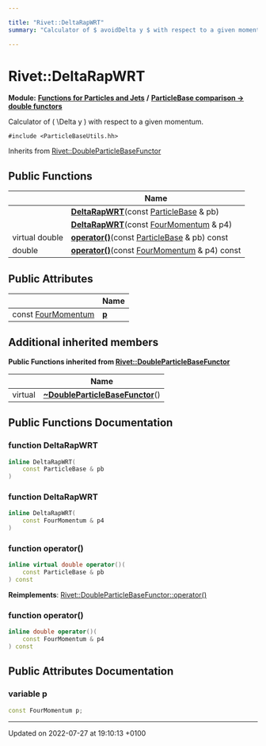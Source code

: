 ```yaml
---

title: "Rivet::DeltaRapWRT"
summary: "Calculator of $ avoidDelta y $ with respect to a given momentum. "

---
```


# Rivet::DeltaRapWRT

**Module:** **[Functions for Particles and Jets](http://example.org/modules/group__particlebaseutils/)** **/** **[ParticleBase comparison -> double functors](http://example.org/modules/group__particlebaseutils__pb2dbl/)**



Calculator of \( \Delta y \) with respect to a given momentum. 


`#include <ParticleBaseUtils.hh>`

Inherits from [Rivet::DoubleParticleBaseFunctor](http://example.org/classes/structrivet_1_1doubleparticlebasefunctor/)

## Public Functions

|                | Name           |
| -------------- | -------------- |
| | **[DeltaRapWRT](http://example.org/modules/group__particlebaseutils/#function-deltarapwrt)**(const <a href="http://example.org/classes/classrivet_1_1particlebase/">ParticleBase</a> & pb) |
| | **[DeltaRapWRT](http://example.org/modules/group__particlebaseutils/#function-deltarapwrt)**(const <a href="http://example.org/classes/classrivet_1_1fourmomentum/">FourMomentum</a> & p4) |
| virtual double | **[operator()](http://example.org/modules/group__particlebaseutils/#function-operator())**(const <a href="http://example.org/classes/classrivet_1_1particlebase/">ParticleBase</a> & pb) const |
| double | **[operator()](http://example.org/modules/group__particlebaseutils/#function-operator())**(const <a href="http://example.org/classes/classrivet_1_1fourmomentum/">FourMomentum</a> & p4) const |

## Public Attributes

|                | Name           |
| -------------- | -------------- |
| const <a href="http://example.org/classes/classrivet_1_1fourmomentum/">FourMomentum</a> | **[p](http://example.org/modules/group__particlebaseutils/#variable-p)**  |

## Additional inherited members

**Public Functions inherited from [Rivet::DoubleParticleBaseFunctor](http://example.org/classes/structrivet_1_1doubleparticlebasefunctor/)**

|                | Name           |
| -------------- | -------------- |
| virtual | **[~DoubleParticleBaseFunctor](http://example.org/modules/group__particlebaseutils/#function-~doubleparticlebasefunctor)**() |


## Public Functions Documentation

### function DeltaRapWRT

```cpp
inline DeltaRapWRT(
    const ParticleBase & pb
)
```


### function DeltaRapWRT

```cpp
inline DeltaRapWRT(
    const FourMomentum & p4
)
```


### function operator()

```cpp
inline virtual double operator()(
    const ParticleBase & pb
) const
```


**Reimplements**: [Rivet::DoubleParticleBaseFunctor::operator()](http://example.org/modules/group__particlebaseutils/#function-operator())


### function operator()

```cpp
inline double operator()(
    const FourMomentum & p4
) const
```


## Public Attributes Documentation

### variable p

```cpp
const FourMomentum p;
```


-------------------------------

Updated on 2022-07-27 at 19:10:13 +0100